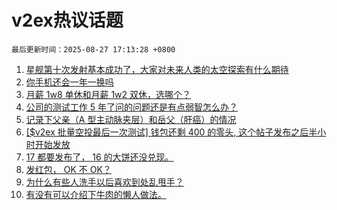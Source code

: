 # v2ex热议话题

`最后更新时间：2025-08-27 17:13:28 +0800`

1. [星舰第十次发射基本成功了，大家对未来人类的太空探索有什么期待](https://www.v2ex.com/t/1155181)
1. [你手机还会一年一换吗](https://www.v2ex.com/t/1155151)
1. [月薪 1w8 单休和月薪 1w2 双休，选哪个？](https://www.v2ex.com/t/1155168)
1. [公司的测试工作 5 年了问的问题还是有点弱智怎么办？](https://www.v2ex.com/t/1155212)
1. [记录下父亲（A 型主动脉夹层）和岳父（肝癌）的情况](https://www.v2ex.com/t/1155115)
1. [[$v2ex 批量空投最后一次测试] 钱包还剩 400 的零头, 这个帖子发布之后半小时开始发放](https://www.v2ex.com/t/1155095)
1. [17 都要发布了， 16 的大饼还没兑现。](https://www.v2ex.com/t/1155159)
1. [发红包， OK 不 OK？](https://www.v2ex.com/t/1155299)
1. [为什么有些人洗手以后喜欢到处乱甩手？](https://www.v2ex.com/t/1155154)
1. [有没有可以介绍下牛肉的懒人做法。](https://www.v2ex.com/t/1155236)

